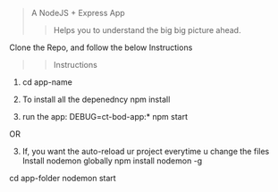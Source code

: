 > A NodeJS + Express App
>> Helps you to understand the big big picture ahead.

Clone the Repo, and follow the below Instructions

>> Instructions
1. cd app-name

2. To install all the depenedncy 
npm install

3. run the app:
  DEBUG=ct-bod-app:* npm start

OR

3. If, you want the auto-reload ur project everytime u change the files
Install nodemon globally
npm install nodemon -g

  cd app-folder
  nodemon start
